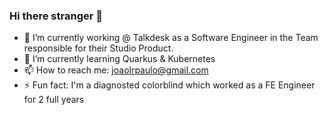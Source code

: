 ### Hi there stranger 👋

- 🔭 I’m currently working @ Talkdesk as a Software Engineer in the Team responsible for their Studio Product.
- 🌱 I’m currently learning Quarkus & Kubernetes
- 📫 How to reach me: joaolrpaulo@gmail.com
- ⚡ Fun fact: I'm a diagnosted colorblind which worked as a FE Engineer for 2 full years
